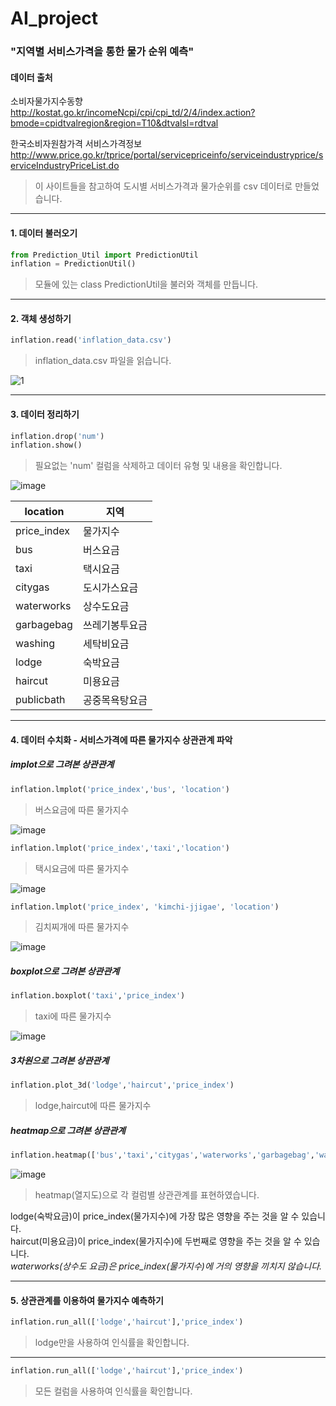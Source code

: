 # AI_project
### "지역별 서비스가격을 통한 물가 순위 예측"

#### 데이터 출처

소비자물가지수동향  
http://kostat.go.kr/incomeNcpi/cpi/cpi_td/2/4/index.action?bmode=cpidtvalregion&region=T10&dtvalsl=rdtval

한국소비자원참가격 서비스가격정보
http://www.price.go.kr/tprice/portal/servicepriceinfo/serviceindustryprice/serviceIndustryPriceList.do

> 이 사이트들을 참고하여 도시별 서비스가격과 물가순위를 csv 데이터로 만들었습니다.




* * *




#### 1. 데이터 불러오기 

```python
from Prediction_Util import PredictionUtil
inflation = PredictionUtil()
```
> 모듈에 있는 class PredictionUtil을 불러와 객체를 만듭니다.




* * *




#### 2. 객체 생성하기 

```python
inflation.read('inflation_data.csv')
```

> inflation_data.csv 파일을 읽습니다.

![1](https://user-images.githubusercontent.com/44343908/71241491-17636580-234f-11ea-85e8-dbfce2c21d6a.PNG)




* * *




#### 3. 데이터 정리하기
```python
inflation.drop('num')
inflation.show()
```

> 필요없는 'num' 컬럼을 삭제하고 데이터 유형 및 내용을 확인합니다. 

![image](https://user-images.githubusercontent.com/44343908/71241765-c3a54c00-234f-11ea-844b-0d111e4a3d07.png)


location | 지역
----- | -----  
price_index | 물가지수  
bus | 버스요금 
taxi | 택시요금
citygas | 도시가스요금
waterworks | 상수도요금
garbagebag | 쓰레기봉투요금
washing | 세탁비요금
lodge | 숙박요금
haircut | 미용요금
publicbath | 공중목욕탕요금




* * *




#### 4. 데이터 수치화 - 서비스가격에 따른 물가지수 상관관계 파악 

##### implot으로 그려본 상관관계
```python
inflation.lmplot('price_index','bus', 'location')
```

> 버스요금에 따른 물가지수

![image](https://user-images.githubusercontent.com/44343908/71242576-99548e00-2351-11ea-83e1-09bf69de5709.png)


```python
inflation.lmplot('price_index','taxi','location')
```

> 택시요금에 따른 물가지수

![image](https://user-images.githubusercontent.com/44343908/71242787-0a944100-2352-11ea-9e44-8c14a29b2407.png)

```python
inflation.lmplot('price_index', 'kimchi-jjigae', 'location')
```

> 김치찌개에 따른 물가지수

![image](https://user-images.githubusercontent.com/44343908/71242976-87271f80-2352-11ea-94ab-265cdba81a2c.png)




##### boxplot으로 그려본 상관관계
```python
inflation.boxplot('taxi','price_index')
```

> taxi에 따른 물가지수

![image](https://user-images.githubusercontent.com/44343908/71244368-affce400-2355-11ea-9eb5-bfa856657995.png)




##### 3차원으로 그려본 상관관계
```python
inflation.plot_3d('lodge','haircut','price_index')
```

> lodge,haircut에 따른 물가지수




##### heatmap으로 그려본 상관관계
```python
inflation.heatmap(['bus','taxi','citygas','waterworks','garbagebag','washing','lodge','haircut','publicbath','kimchi-jjigae','price_index'])
```

![image](https://user-images.githubusercontent.com/44343908/71244566-2863a500-2356-11ea-9170-c1e1d724c693.png)


>heatmap(열지도)으로 각 컬럼별 상관관계를 표현하였습니다.  

lodge(숙박요금)이 price_index(물가지수)에 가장 많은 영향을 주는 것을 알 수 있습니다.  
haircut(미용요금)이 price_index(물가지수)에 두번째로 영향을 주는 것을 알 수 있습니다.  
*waterworks(상수도 요금)은 price_index(물가지수)에 거의 영향을 끼치지 않습니다.*




* * *




#### 5. 상관관계를 이용하여 물가지수 예측하기 

```python
inflation.run_all(['lodge','haircut'],'price_index')
```

> lodge만을 사용하여 인식률을 확인합니다.




* * *





```python
inflation.run_all(['lodge','haircut'],'price_index')
```

> 모든 컬럼을 사용하여 인식률을 확인합니다.










